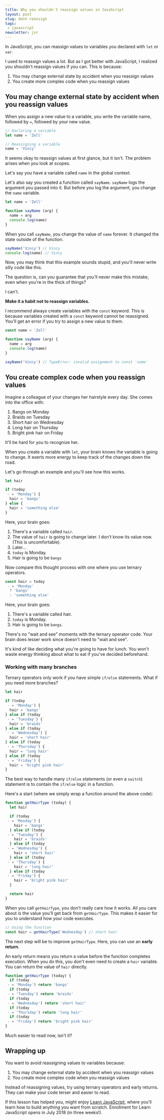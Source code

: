 ```yaml
---
title: Why you shouldn't reassign values in JavaScript
layout: post
slug: dont-reassign
tags:
 - javascript
newsletter: jsr
---
```


In JavaScript, you can reassign values to variables you declared with `let` or `var`.

I used to reassign values a lot. But as I got better with JavaScript, I realized you shouldn't reassign values if you can. This is because:

1. You may change external state by accident when you reassign values
2. You create more complex code when you reassign values

<!--more-->

<div class="jsCkClone" data-should-not-clone></div>

## You may change external state by accident when you reassign values

When you assign a new value to a variable, you write the variable name, followed by `=`, followed by your new value.

```js
// Declaring a variable
let name = 'Zell'

// Reassigning a variable
name = 'Vincy'
```

It seems okay to reassign values at first glance, but it isn't. The problem arises when you look at scopes.

Let's say you have a variable called `name` in the global context.

Let's also say you created a function called `sayName`. `sayName` logs the argument you passed into it. But before you log the argument, you change the `name` variable.

```js
let name = 'Zell'

function sayName (arg) {
  name = arg
  console.log(name)
}
```

When you call `sayName`, you change the value of `name` forever. It changed the state outside of the function.

```js
sayName('Vincy') // Vincy
console.log(name) // Vincy
```

Now, you may think that this example sounds stupid, and you'll never write silly code like this.

The question is, can you guarantee that you'll never make this mistake, even when you're in the thick of things?

I can't.

**Make it a habit not to reassign variables.**

I recommend always create variables with the `const` keyword. This is because variables created with a `const` keyword cannot be reassigned. You'll get an error if you try to assign a new value to them.

```js
const name = 'Zell'

function sayName (arg) {
  name = arg
  console.log(name)
}

sayName('Vincy') // TypeError: invalid assignment to const `name'
```

## You create complex code when you reassign values

Imagine a colleague of your changes her hairstyle every day. She comes into the office with:

1. Bangs on Monday
2. Braids on Tuesday
3. Short hair on Wednesday
4. Long hair on Thursday
5. Bright pink hair on Friday

It'll be hard for you to recognize her.

When you create a variable with `let`, your brain knows the variable is going to change. It exerts more energy to keep track of the changes down the road.

Let's go through an example and you'll see how this works.

```js
let hair

if (today
 - = 'Monday') {
  hair = 'bangs'
} else {
  hair = 'something else'
}
```

Here, your brain goes:

1. There's a variable called `hair`.
2. The value of `hair` is going to change later. I don't know its value now. (This is uncomfortable).
3. Later...
4. `today` is Monday.
5. Hair is going to be `bangs`

Now compare this thought process with one where you use ternary operators.

```js
const hair = today
 - = 'Monday'
  ? 'bangs'
  : 'something else'
```

Here, your brain goes:

1. There's a variable called hair.
2. `today` is Monday.
3. Hair is going to be `bangs`.

There's no "wait and see" moments with the ternary operator code. Your brain does lesser work since doesn't need to "wait and see".

It's kind of like deciding what you're going to have for lunch. You won't waste energy thinking about what to eat if you've decided beforehand.

### Working with many branches

Ternary operators only work if you have simple `if/else` statements. What if you need more branches?

```js
let hair

if (today
 - = 'Monday') {
  hair = 'bangs'
} else if (today
 - = 'Tuesday') {
  hair = 'braids'
} else if (today
 - = 'Wednesday') {
  hair = 'short hair'
} else if (today
 - = 'Thursday') {
  hair = 'long hair'
} else if (today
 - = 'Friday') {
  hair = 'bright pink hair'
}
```

The best way to handle many `if/else` statements (or even a `switch`) statement is to contain the `if/else` logic in a function.

Here's a start (where we simply wrap a function around the above code):

```js
function getHairType (today) {
  let hair

  if (today
 - = 'Monday') {
    hair = 'bangs'
  } else if (today
 - = 'Tuesday') {
    hair = 'braids'
  } else if (today
 - = 'Wednesday') {
    hair = 'short hair'
  } else if (today
 - = 'Thursday') {
    hair = 'long hair'
  } else if (today
 - = 'Friday') {
    hair = 'bright pink hair'
  }

  return hair
}
```

When you call `getHairType`, you don't really care how it works. All you care about is the value you'll get back from `getHairType`. This makes it easier for you to understand how your code executes.

```js
// Using the function
const hair = getHairType('Wednesday') // short hair
```

The next step will be to improve `getHairType`. Here, you can use an **early return**.

An early return means you return a value before the function completes execution. When you do this, you don't even need to create a `hair` variable. You can return the value of `hair` directly.

```js
function getHairType (today) {
  if (today
 - = 'Monday') return 'bangs'
  if (today
 - = 'Tuesday') return 'braids'
  if (today
 - = 'Wednesday') return 'short hair'
  if (today
 - = 'Thursday') return 'long hair'
  if (today
 - = 'Friday') return 'bright pink hair'
}
```

Much easier to read now, isn't it?

## Wrapping up

You want to avoid reassigning values to variables because:

1. You may change external state by accident when you reassign values
2. You create more complex code when you reassign values

Instead of reassigning values, try using ternary operators and early returns. They can make your code terser and easier to read.

If this lesson has helped you, might enjoy [Learn JavaScript](https://learnjavascript.today), where you'll learn how to build anything you want from scratch. Enrollment for Learn JavaScript opens in July 2018 (in three weeks!).
